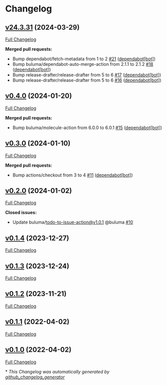 # Changelog

## [v24.3.31](https://github.com/buluma/ansible-role-container_docs/tree/v24.3.31) (2024-03-29)

[Full Changelog](https://github.com/buluma/ansible-role-container_docs/compare/v0.4.0...v24.3.31)

**Merged pull requests:**

- Bump dependabot/fetch-metadata from 1 to 2 [\#21](https://github.com/buluma/ansible-role-container_docs/pull/21) ([dependabot[bot]](https://github.com/apps/dependabot))
- Bump buluma/dependabot-auto-merge-action from 2.1.1 to 2.1.2 [\#18](https://github.com/buluma/ansible-role-container_docs/pull/18) ([dependabot[bot]](https://github.com/apps/dependabot))
- Bump release-drafter/release-drafter from 5 to 6 [\#17](https://github.com/buluma/ansible-role-container_docs/pull/17) ([dependabot[bot]](https://github.com/apps/dependabot))
- Bump release-drafter/release-drafter from 5 to 6 [\#16](https://github.com/buluma/ansible-role-container_docs/pull/16) ([dependabot[bot]](https://github.com/apps/dependabot))

## [v0.4.0](https://github.com/buluma/ansible-role-container_docs/tree/v0.4.0) (2024-01-20)

[Full Changelog](https://github.com/buluma/ansible-role-container_docs/compare/v0.3.0...v0.4.0)

**Merged pull requests:**

- Bump buluma/molecule-action from 6.0.0 to 6.0.1 [\#15](https://github.com/buluma/ansible-role-container_docs/pull/15) ([dependabot[bot]](https://github.com/apps/dependabot))

## [v0.3.0](https://github.com/buluma/ansible-role-container_docs/tree/v0.3.0) (2024-01-10)

[Full Changelog](https://github.com/buluma/ansible-role-container_docs/compare/v0.2.0...v0.3.0)

**Merged pull requests:**

- Bump actions/checkout from 3 to 4 [\#11](https://github.com/buluma/ansible-role-container_docs/pull/11) ([dependabot[bot]](https://github.com/apps/dependabot))

## [v0.2.0](https://github.com/buluma/ansible-role-container_docs/tree/v0.2.0) (2024-01-02)

[Full Changelog](https://github.com/buluma/ansible-role-container_docs/compare/v0.1.4...v0.2.0)

**Closed issues:**

- Update buluma/todo-to-issue-action@v1.0.1 @buluma [\#10](https://github.com/buluma/ansible-role-container_docs/issues/10)

## [v0.1.4](https://github.com/buluma/ansible-role-container_docs/tree/v0.1.4) (2023-12-27)

[Full Changelog](https://github.com/buluma/ansible-role-container_docs/compare/v0.1.3...v0.1.4)

## [v0.1.3](https://github.com/buluma/ansible-role-container_docs/tree/v0.1.3) (2023-12-24)

[Full Changelog](https://github.com/buluma/ansible-role-container_docs/compare/v0.1.2...v0.1.3)

## [v0.1.2](https://github.com/buluma/ansible-role-container_docs/tree/v0.1.2) (2023-11-21)

[Full Changelog](https://github.com/buluma/ansible-role-container_docs/compare/v0.1.1...v0.1.2)

## [v0.1.1](https://github.com/buluma/ansible-role-container_docs/tree/v0.1.1) (2022-04-02)

[Full Changelog](https://github.com/buluma/ansible-role-container_docs/compare/v0.1.0...v0.1.1)

## [v0.1.0](https://github.com/buluma/ansible-role-container_docs/tree/v0.1.0) (2022-04-02)

[Full Changelog](https://github.com/buluma/ansible-role-container_docs/compare/58cb7c77f493923a4e1212966e228a7466b8c72c...v0.1.0)



\* *This Changelog was automatically generated by [github_changelog_generator](https://github.com/github-changelog-generator/github-changelog-generator)*
